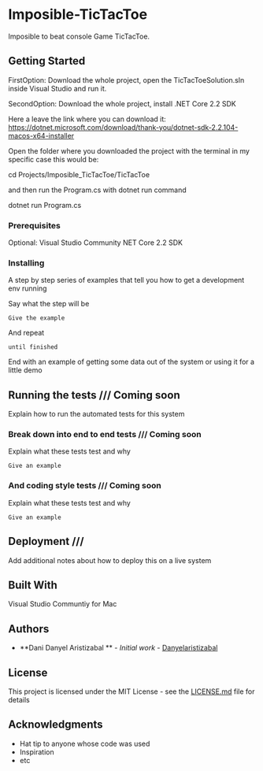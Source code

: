# Imposible-TicTacToe
Imposible to beat console Game TicTacToe.  

## Getting Started

FirstOption: 
Download the whole project, open the TicTacToeSolution.sln inside Visual Studio and run it. 

SecondOption: 
Download the whole project, install .NET Core 2.2 SDK 

Here a leave the link where you can download it: 
https://dotnet.microsoft.com/download/thank-you/dotnet-sdk-2.2.104-macos-x64-installer

Open the folder where you downloaded the project with the terminal 
in my specific case this would be: 

cd Projects/Imposible_TicTacToe/TicTacToe 

and then run the Program.cs with dotnet run command

dotnet run Program.cs 

### Prerequisites

Optional: Visual Studio Community 
NET Core 2.2 SDK

### Installing

A step by step series of examples that tell you how to get a development env running

Say what the step will be

```
Give the example
```

And repeat

```
until finished
```

End with an example of getting some data out of the system or using it for a little demo

## Running the tests /// Coming soon 

Explain how to run the automated tests for this system

### Break down into end to end tests /// Coming soon 

Explain what these tests test and why

```
Give an example
```

### And coding style tests /// Coming soon 

Explain what these tests test and why

```
Give an example
```

## Deployment /// 

Add additional notes about how to deploy this on a live system

## Built With
Visual Studio Communtiy for Mac 

## Authors

* **Dani Danyel Aristizabal ** - *Initial work* - [Danyelaristizabal](https://github.com/Danyelaristizabal)

## License

This project is licensed under the MIT License - see the [LICENSE.md](LICENSE.md) file for details

## Acknowledgments

* Hat tip to anyone whose code was used
* Inspiration
* etc
